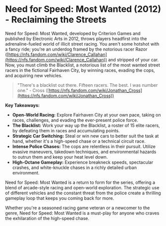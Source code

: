 # Need for Speed: Most Wanted (2012) - Reclaiming the Streets

Need for Speed: Most Wanted, developed by Criterion Games and published by Electronic Arts in 2012, throws players headfirst into the adrenaline-fueled world of illicit street racing. You aren't some hotshot with a fancy ride; you're an underdog framed by the notorious racer Razor ([https://nfs.fandom.com/wiki/Clarence_Callahan](https://nfs.fandom.com/wiki/Clarence_Callahan)) and stripped of your car. Now, you must climb the Blacklist, a notorious list of the most wanted street racers in the fictional Fairhaven City, by winning races, evading the cops, and acquiring new vehicles.

> "There's a blacklist out there. Fifteen racers. The best. I was number one." - Cross ([https://nfs.fandom.com/wiki/Jonathan_Cross](https://nfs.fandom.com/wiki/Jonathan_Cross))

**Key Takeaways:**

-   **Open-World Racing:** Explore Fairhaven City at your own pace, taking on races, challenges, and evading the ever-present police force.
-   **The Blacklist:** Work your way up the Blacklist, a roster of 15 elite racers, by defeating them in races and accumulating points.
-   **Strategic Car Switching:** Steal or win new cars to better suit the task at hand, whether it's a high-speed chase or a technical circuit race.
-   **Intense Police Chases:** The cops are relentless in their pursuit. Utilize evasive maneuvers, takedown techniques, and environmental hazards to outrun them and keep your heat level down.
-   **High-Octane Gameplay:** Experience breakneck speeds, spectacular crashes, and white-knuckle chases in a richly detailed urban environment.

Need for Speed: Most Wanted is a return to form for the series, offering a blend of arcade-style racing and open-world exploration. The strategic use of different vehicles and the constant threat from the police create a thrilling gameplay loop that keeps you coming back for more.

Whether you're a seasoned racing game veteran or a newcomer to the genre, Need for Speed: Most Wanted is a must-play for anyone who craves the exhilaration of the high-speed chase.
